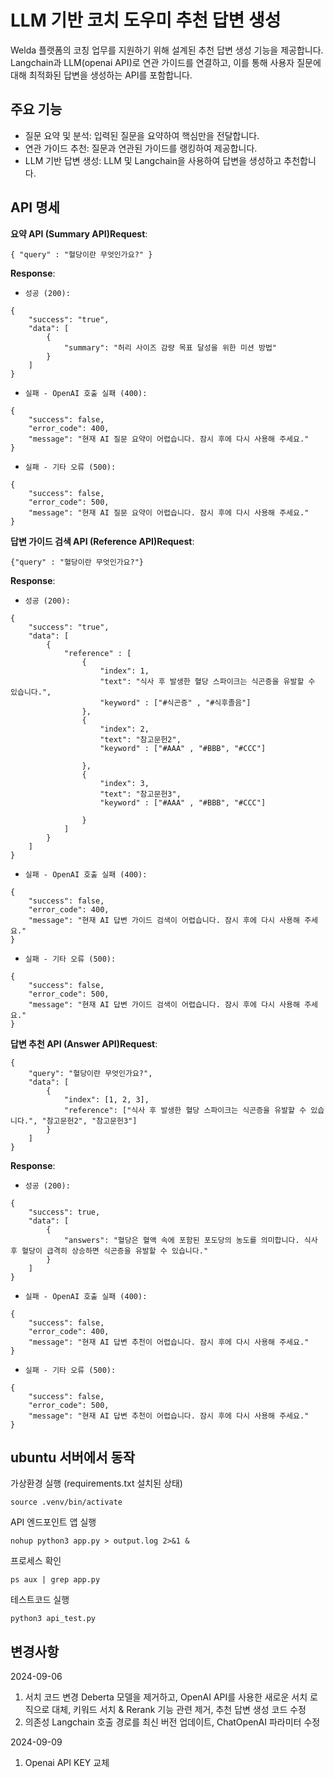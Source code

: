 # LLM 기반 코치 도우미 추천 답변 생성
Welda 플랫폼의 코칭 업무를 지원하기 위해 설계된 추천 답변 생성 기능을 제공합니다.
Langchain과 LLM(openai API)로 연관 가이드를 연결하고, 이를 통해 사용자 질문에 대해 최적화된 답변을 생성하는 API를 포함합니다.

## 주요 기능
* 질문 요약 및 분석: 입력된 질문을 요약하여 핵심만을 전달합니다.
* 연관 가이드 추천: 질문과 연관된 가이드를 랭킹하여 제공합니다.
* LLM 기반 답변 생성: LLM 및 Langchain을 사용하여 답변을 생성하고 추천합니다.

## API 명세
**요약 API (Summary API)Request**:

```
{ "query" : "혈당이란 무엇인가요?" }

```

**Response**:

- `성공 (200):`

```
{
    "success": "true",
    "data": [
        {
            "summary": "허리 사이즈 감량 목표 달성을 위한 미션 방법"
        }
    ]
}

```

- `실패 - OpenAI 호출 실패 (400):`

```
{
    "success": false,
    "error_code": 400,
    "message": "현재 AI 질문 요약이 어렵습니다. 잠시 후에 다시 사용해 주세요."
}

```

- `실패 - 기타 오류 (500):`

```
{
    "success": false,
    "error_code": 500,
    "message": "현재 AI 질문 요약이 어렵습니다. 잠시 후에 다시 사용해 주세요."
}

```

**답변 가이드 검색 API (Reference API)Request**:

```
{"query" : "혈당이란 무엇인가요?"}

```

**Response**:

- `성공 (200):`

```
{
    "success": "true",
    "data": [
        {
            "reference" : [
                {
                    "index": 1,
                    "text": "식사 후 발생한 혈당 스파이크는 식곤증을 유발할 수 있습니다.",
                    "keyword" : ["#식곤증" , "#식후졸음"]
                },
                {
                    "index": 2,
                    "text": "참고문헌2",
	                "keyword" : ["#AAA" , "#BBB", "#CCC"]

                },
                {
                    "index": 3,
                    "text": "참고문헌3",
                    "keyword" : ["#AAA" , "#BBB", "#CCC"]

                }
            ]
        }
    ]
}

```

- `실패 - OpenAI 호출 실패 (400):`

```
{
    "success": false,
    "error_code": 400,
    "message": "현재 AI 답변 가이드 검색이 어렵습니다. 잠시 후에 다시 사용해 주세요."
}

```

- `실패 - 기타 오류 (500):`

```
{
    "success": false,
    "error_code": 500,
    "message": "현재 AI 답변 가이드 검색이 어렵습니다. 잠시 후에 다시 사용해 주세요."
}

```

**답변 추천 API (Answer API)Request**:

```
{
    "query": "혈당이란 무엇인가요?",
    "data": [
        {
            "index": [1, 2, 3],
            "reference": ["식사 후 발생한 혈당 스파이크는 식곤증을 유발할 수 있습니다.", "참고문헌2", "참고문헌3"]
        }
    ]
}

```

**Response**:

- `성공 (200):`

```
{
    "success": true,
    "data": [
        {
            "answers": "혈당은 혈액 속에 포함된 포도당의 농도를 의미합니다. 식사 후 혈당이 급격히 상승하면 식곤증을 유발할 수 있습니다."
        }
    ]
}

```

- `실패 - OpenAI 호출 실패 (400):`

```
{
    "success": false,
    "error_code": 400,
    "message": "현재 AI 답변 추천이 어렵습니다. 잠시 후에 다시 사용해 주세요."
}

```

- `실패 - 기타 오류 (500):`

```
{
    "success": false,
    "error_code": 500,
    "message": "현재 AI 답변 추천이 어렵습니다. 잠시 후에 다시 사용해 주세요."
}

```


## ubuntu 서버에서 동작
가상환경 실행 (requirements.txt 설치된 상태)
```
source .venv/bin/activate
```

API 엔드포인트 앱 실행
```
nohup python3 app.py > output.log 2>&1 &
```

프로세스 확인
```
ps aux | grep app.py
```

테스트코드 실행
```
python3 api_test.py
```

## 변경사항
2024-09-06
1. 서치 코드 변경
Deberta 모델을 제거하고, OpenAI API를 사용한 새로운 서치 로직으로 대체, 키워드 서치 & Rerank 기능 관련 제거, 추천 답변 생성 코드 수정
2. 의존성
Langchain 호출 경로를 최신 버전 업데이트, ChatOpenAI 파라미터 수정

2024-09-09
1. Openai API KEY 교체 
